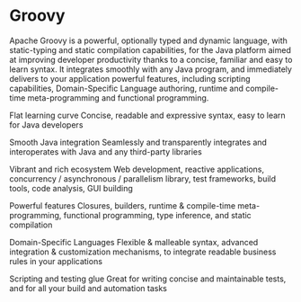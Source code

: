 # Groovy

Apache Groovy is a powerful, optionally typed and dynamic language, with static-typing and static compilation capabilities, for the Java platform aimed at improving developer   productivity thanks to a concise, familiar and easy to learn syntax. It integrates smoothly with any Java program, and immediately delivers to your application powerful features,  including scripting capabilities, Domain-Specific Language authoring, runtime and compile-time meta-programming and functional programming.

Flat learning curve
Concise, readable and expressive syntax, easy to learn for Java developers

Smooth Java integration
Seamlessly and transparently integrates and interoperates with Java and any third-party libraries

Vibrant and rich ecosystem
Web development, reactive applications, concurrency / asynchronous / parallelism library, test frameworks, build tools, code analysis, GUI building

Powerful features
Closures, builders, runtime & compile-time meta-programming, functional programming, type inference, and static compilation

Domain-Specific Languages
Flexible & malleable syntax, advanced integration & customization mechanisms, to integrate readable business rules in your applications

Scripting and testing glue
Great for writing concise and maintainable tests, and for all your build and automation tasks

